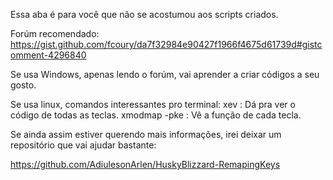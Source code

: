 Essa aba é para você que não se acostumou aos scripts criados.

 Forúm recomendado: https://gist.github.com/fcoury/da7f32984e90427f1966f4675d61739d#gistcomment-4296840
 
 Se usa Windows, apenas lendo o forúm, vai aprender a criar códigos a seu gosto.
 
 Se usa linux, comandos interessantes pro terminal: 
          xev : Dá pra ver o código de todas as teclas.
          xmodmap -pke : Vê a função de cada tecla.
          
 Se ainda assim estiver querendo mais informações, irei deixar um repositório que vai ajudar bastante:
  
https://github.com/AdiulesonArlen/HuskyBlizzard-RemapingKeys
